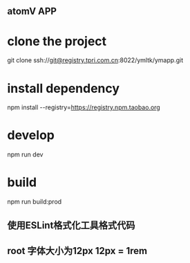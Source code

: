 ## atomV APP

# clone the project
git clone ssh://git@registry.tpri.com.cn:8022/ymltk/ymapp.git

# install dependency
npm install --registry=https://registry.npm.taobao.org

# develop
npm run dev

# build
npm run build:prod

## 使用ESLint格式化工具格式代码

## root 字体大小为12px  12px = 1rem